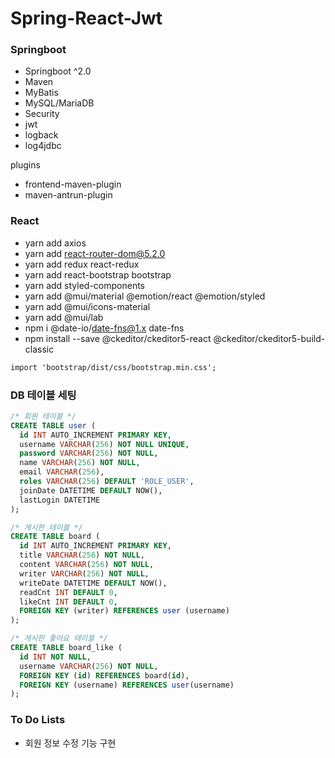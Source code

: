 # Spring-React-Jwt

### Springboot

- Springboot ^2.0
- Maven
- MyBatis
- MySQL/MariaDB
- Security
- jwt
- logback
- log4jdbc

plugins

- frontend-maven-plugin
- maven-antrun-plugin

### React

- yarn add axios
- yarn add react-router-dom@5.2.0
- yarn add redux react-redux
- yarn add react-bootstrap bootstrap
- yarn add styled-components
- yarn add @mui/material @emotion/react @emotion/styled
- yarn add @mui/icons-material
- yarn add @mui/lab
- npm i @date-io/date-fns@1.x date-fns
- npm install --save @ckeditor/ckeditor5-react @ckeditor/ckeditor5-build-classic

```txt
import 'bootstrap/dist/css/bootstrap.min.css';
```

### DB 테이블 세팅

```sql
/* 회원 테이블 */
CREATE TABLE user (
  id INT AUTO_INCREMENT PRIMARY KEY,
  username VARCHAR(256) NOT NULL UNIQUE,
  password VARCHAR(256) NOT NULL,
  name VARCHAR(256) NOT NULL,
  email VARCHAR(256),
  roles VARCHAR(256) DEFAULT 'ROLE_USER',
  joinDate DATETIME DEFAULT NOW(),
  lastLogin DATETIME
);

/* 게시판 테이블 */
CREATE TABLE board (
  id INT AUTO_INCREMENT PRIMARY KEY,
  title VARCHAR(256) NOT NULL,
  content VARCHAR(256) NOT NULL,
  writer VARCHAR(256) NOT NULL,
  writeDate DATETIME DEFAULT NOW(),
  readCnt INT DEFAULT 0,
  likeCnt INT DEFAULT 0,
  FOREIGN KEY (writer) REFERENCES user (username)
);

/* 게시판 좋아요 테이블 */
CREATE TABLE board_like (
  id INT NOT NULL,
  username VARCHAR(256) NOT NULL,
  FOREIGN KEY (id) REFERENCES board(id),
  FOREIGN KEY (username) REFERENCES user(username)
);
```

### To Do Lists

- 회원 정보 수정 기능 구현
